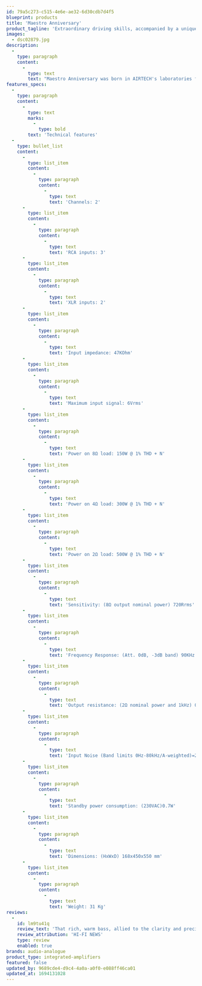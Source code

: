 ```yaml
---
id: 79a5c273-c515-4e6e-ae32-6d30cdb7d4f5
blueprint: products
title: 'Maestro Anniversary'
product_tagline: 'Extraordinary driving skills, accompanied by a unique musicality and refinement not common for so “muscular” amps'
images:
  - dsc02879.jpg
description:
  -
    type: paragraph
    content:
      -
        type: text
        text: "Maestro Anniversary was born in AIRTECH's laboratories following to the experience gained with the development of Puccini Anniversary. The basic scheme is very similar, but with one important difference: the amplification chain is fully balanced from the input to the power stage which becomes unbalanced to connect to the speakers. This took to a doubling of amplifier stages and attenuation. Also in the Maestro Anniversary all stages are without global feedback. The feedback is not even used on preamp stage(as in Puccini). The output power was increased to 150W on 8Ω with the consequent adjustment of all the driver and power stages that now use four pairs of transistors per channel. The basic configuration remains inverted cascode that is comparable to a single gain stage followed by the output buffer. The stability of the working point is maintained through a DC Servo that begins to work only at frequencies below a few tenths of Hertz (then totally out of the audio band). Thanks to a so refined circuitry, along with the selection of components of the highest level (military standard resistors, polypropylene audiograde capacitors custom made for AIRTECH, internal wiring with 7N OCC copper and pure copper output connectors) helped to create an amplifier that has the honor of being the heir of the glorious Maestro Integrated and therefore fully joins the Anniversary line celebrating at the same time, the first 20 years of Audio Analogue, but also 15 years by the introduction of AUDIO ANALOGUE's first product to bear the Maestro name. The new Maestro Anniversary is a unique amplifier, its remarkable power that always doubles with decreasing impedance and its extraordinary driving skills, are accompanied by a unique musicality and refinement not common for so “muscular” amps. Unfortunately it is not easy to express in words all its peculiarities and therefore we invite you to listen to it as soon as possible and can only confirm that now more than ever MUSICA MAESTRO!!!"
features_specs:
  -
    type: paragraph
    content:
      -
        type: text
        marks:
          -
            type: bold
        text: 'Technical features'
  -
    type: bullet_list
    content:
      -
        type: list_item
        content:
          -
            type: paragraph
            content:
              -
                type: text
                text: 'Channels: 2'
      -
        type: list_item
        content:
          -
            type: paragraph
            content:
              -
                type: text
                text: 'RCA inputs: 3'
      -
        type: list_item
        content:
          -
            type: paragraph
            content:
              -
                type: text
                text: 'XLR inputs: 2'
      -
        type: list_item
        content:
          -
            type: paragraph
            content:
              -
                type: text
                text: 'Input impedance: 47KOhm'
      -
        type: list_item
        content:
          -
            type: paragraph
            content:
              -
                type: text
                text: 'Maximum input signal: 6Vrms'
      -
        type: list_item
        content:
          -
            type: paragraph
            content:
              -
                type: text
                text: 'Power on 8Ω load: 150W @ 1% THD + N'
      -
        type: list_item
        content:
          -
            type: paragraph
            content:
              -
                type: text
                text: 'Power on 4Ω load: 300W @ 1% THD + N'
      -
        type: list_item
        content:
          -
            type: paragraph
            content:
              -
                type: text
                text: 'Power on 2Ω load: 500W @ 1% THD + N'
      -
        type: list_item
        content:
          -
            type: paragraph
            content:
              -
                type: text
                text: 'Sensitivity: (8Ω output nominal power) 720Rrms'
      -
        type: list_item
        content:
          -
            type: paragraph
            content:
              -
                type: text
                text: 'Frequency Response: (Att. 0dB, -3dB band) 90KHz'
      -
        type: list_item
        content:
          -
            type: paragraph
            content:
              -
                type: text
                text: 'Output resistance: (2Ω nominal power and 1kHz) 0.2Ohm'
      -
        type: list_item
        content:
          -
            type: paragraph
            content:
              -
                type: text
                text: 'Input Noise (Band limits 0Hz-80kHz/A-weighted)=20µV/=10µVSNR=100 dB'
      -
        type: list_item
        content:
          -
            type: paragraph
            content:
              -
                type: text
                text: 'Standby power consumption: (230VAC)0.7W'
      -
        type: list_item
        content:
          -
            type: paragraph
            content:
              -
                type: text
                text: 'Dimensions: (HxWxD) 168x450x550 mm'
      -
        type: list_item
        content:
          -
            type: paragraph
            content:
              -
                type: text
                text: 'Weight: 31 Kg'
reviews:
  -
    id: lm9tu41q
    review_text: 'That rich, warm bass, allied to the clarity and precision in the midband and treble, ensures both fine insight and an excellent sense of presence, while the ability of the amplifier with the dynamics of the music is never in doubt, from the stately opening to the infectious rhythms of the finale.'
    review_attribution: 'HI-FI NEWS'
    type: review
    enabled: true
brands: audio-analogue
product_type: integrated-amplifiers
featured: false
updated_by: 9689cde4-d9c4-4a0a-a0f0-e088ff46ca01
updated_at: 1694131028
---
```

